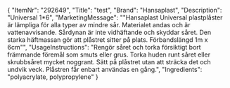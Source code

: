 {
  "ItemNr": "292649",
  "Title": "test",
  "Brand": "Hansaplast",
  "Description": "Universal 1*6",
  "MarketingMessage": "\"Hansaplast Universal plastplåster är lämpliga för alla typer av mindre sår. Materialet andas och är vattenavvisande.     Sårdynan är inte vidhäftande och skyddar såret. Den starka häftmassan gör att plåstret sitter på plats. Förbandslängd 1m x 6cm\"",
  "UsageInstructions": "Rengör såret och torka försiktigt bort främmande föremål som smuts eller grus. Torka huden runt såret eller skrubbsåret mycket noggrant. Sätt på plåstret utan att sträcka det och undvik veck. Plåstren får enbart användas en gång.",
  "Ingredients": "polyacrylate, polypropylene"
}